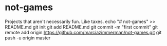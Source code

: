 # not-games
Projects that aren't necessarily fun. Like taxes.
echo "# not-games" >> README.md
git init
git add README.md
git commit -m "first commit"
git remote add origin https://github.com/marciazimmerman/not-games.git
git push -u origin master
